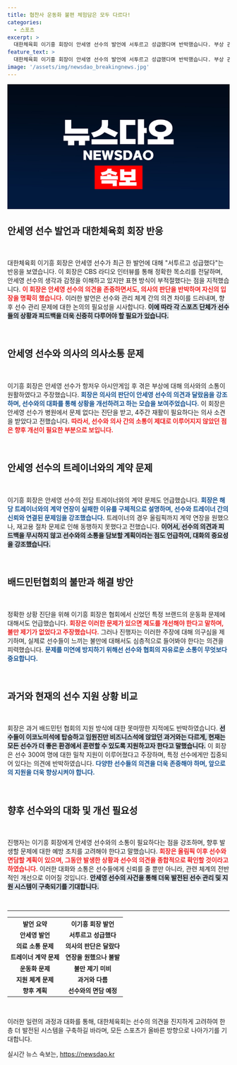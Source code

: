 ```yaml
---
title: 협찬사 운동화 불편 체험담은 모두 다르다!
categories:
  - 스포츠
excerpt: >
  대한체육회 이기흥 회장이 안세영 선수의 발언에 서투르고 성급했다며 반박했습니다. 부상 관리 및 트레이너 동행 문제에 대한 논란이 이어지는 가운데, 이 회장은 선수 밀착 지원 사실을 강조했습니다. 궁금증을 유발하는 이 이야기는 과연 어떻게 마무리될까요?
feature_text: >
  대한체육회 이기흥 회장이 안세영 선수의 발언에 서투르고 성급했다며 반박했습니다. 부상 관리 및 트레이너 동행 문제에 대한 논란이 이어지는 가운데, 이 회장은 선수 밀착 지원 사실을 강조했습니다. 궁금증을 유발하는 이 이야기는 과연 어떻게 마무리될까요?
image: '/assets/img/newsdao_breakingnews.jpg'
---
```


<p><img src="/assets/img/newsdao_breakingnews.jpg" alt="firstkoreanews 속보" /></p>

<h2 data-ke-size="size26">안세영 선수 발언과 대한체육회 회장 반응</h2>

<p data-ke-size="size16">&nbsp;</p>

<p>대한체육회 이기흥 회장은 안세영 선수가 최근 한 발언에 대해 "서투르고 성급했다"는 반응을 보였습니다. 이 회장은 CBS 라디오 인터뷰를 통해 정확한 목소리를 전달하며, 안세영 선수의 생각과 감정을 이해하고 있지만 표현 방식이 부적절했다는 점을 지적했습니다. <b><span style="color: #ee2323;">이 회장은 안세영 선수의 의견을 존중하면서도, 의사의 판단을 반박하며 자신의 입장을 명확히 했습니다.</span></b> 이러한 발언은 선수와 관리 체계 간의 의견 차이를 드러내며, 향후 선수 관리 문제에 대한 논의의 필요성을 시사합니다. <b><span style="background-color: #21538527;">이에 따라 각 스포츠 단체가 선수들의 상황과 피드백을 더욱 신중히 다루어야 할 필요가 있습니다.</span></b></p>

<p data-ke-size="size16">&nbsp;</p>

<h2 data-ke-size="size26">안세영 선수와 의사의 의사소통 문제</h2>

<p data-ke-size="size16">&nbsp;</p>

<p>이기흥 회장은 안세영 선수가 항저우 아시안게임 후 겪은 부상에 대해 의사와의 소통이 원활하였다고 주장했습니다. <b><span style="color: #1a5490;">회장은 의사의 판단이 안세영 선수의 의견과 달랐음을 강조하며, 선수와의 대화를 통해 상황을 개선하려고 하는 모습을 보여주었습니다.</span></b> 이 회장은 안세영 선수가 병원에서 문제 없다는 진단을 받고, 4주간 재활이 필요하다는 의사 소견을 받았다고 전했습니다. <b><span style="color: #ee2323;">따라서, 선수와 의사 간의 소통이 제대로 이루어지지 않았던 점은 향후 개선이 필요한 부분으로 보입니다.</span></b>  </p>

<p data-ke-size="size16">&nbsp;</p>

<h2 data-ke-size="size26">안세영 선수의 트레이너와의 계약 문제</h2>

<p data-ke-size="size16">&nbsp;</p>

<p>이기흥 회장은 안세영 선수의 전담 트레이너와의 계약 문제도 언급했습니다. <b><span style="color: #1a5490;">회장은 해당 트레이너와의 계약 연장이 실패한 이유를 구체적으로 설명하며, 선수와 트레이너 간의 신뢰와 연결된 문제임을 강조했습니다.</span></b> 트레이너의 경우 올림픽까지 계약 연장을 원했으나, 재고용 절차 문제로 인해 동행하지 못했다고 전했습니다. <b><span style="background-color: #21538527;">이어서, 선수의 의견과 피드백을 무시하지 않고 선수와의 소통을 담보할 계획이라는 점도 언급하여, 대화의 중요성을 강조했습니다.</span></b>  </p>

<p data-ke-size="size16">&nbsp;</p>

<h2 data-ke-size="size26">배드민턴협회의 불만과 해결 방안</h2>

<p data-ke-size="size16">&nbsp;</p>

<p>정확한 상황 진단을 위해 이기흥 회장은 협회에서 신었던 특정 브랜드의 운동화 문제에 대해서도 언급했습니다. <b><span style="color: #ee2323;">회장은 이러한 문제가 있으면 제도를 개선해야 한다고 말하며, 불만 제기가 없었다고 주장했습니다.</span></b> 그러나 진행자는 이러한 주장에 대해 의구심을 제기하며, 실제로 선수들이 느끼는 불만에 대해서도 심층적으로 들어봐야 한다는 의견을 피력했습니다. <b><span style="color: #1a5490;">문제를 미연에 방지하기 위해선 선수와 협회의 자유로운 소통이 무엇보다 중요합니다.</span></b>  </p>

<p data-ke-size="size16">&nbsp;</p>

<h2 data-ke-size="size26">과거와 현재의 선수 지원 상황 비교</h2>

<p data-ke-size="size16">&nbsp;</p>

<p>회장은 과거 배드민턴 협회의 지원 방식에 대한 못마땅한 지적에도 반박하였습니다. <b><span style="background-color: #21538527;">선수들이 이코노미석에 탑승하고 임원진만 비즈니스석에 앉았던 과거와는 다르게, 현재는 모든 선수가 더 좋은 환경에서 훈련할 수 있도록 지원하고자 한다고 말했습니다.</span></b> 이 회장은 선수 300여 명에 대한 밀착 지원이 이루어졌다고 주장하며, 특정 선수에게만 집중되어 있다는 의견에 반박하였습니다. <b><span style="color: #1a5490;">다양한 선수들의 의견을 더욱 존중해야 하며, 앞으로의 지원을 더욱 향상시켜야 합니다.</span></b>  </p>

<p data-ke-size="size16">&nbsp;</p>

<h2 data-ke-size="size26">향후 선수와의 대화 및 개선 필요성</h2>

<p data-ke-size="size16">&nbsp;</p>

<p>진행자는 이기흥 회장에게 안세영 선수와의 소통이 필요하다는 점을 강조하며, 향후 발생할 문제에 대한 예방 조치를 고려해야 한다고 말했습니다. <b><span style="color: #ee2323;">회장은 올림픽 이후 선수와 면담할 계획이 있으며, 그동안 발생한 상황과 선수의 의견을 종합적으로 확인할 것이라고 하였습니다.</span></b> 이러한 대화와 소통은 선수들에게 신뢰를 줄 뿐만 아니라, 관련 체계의 전반적인 개선으로 이어질 것입니다. <b><span style="background-color: #21538527;">안세영 선수의 사건을 통해 더욱 발전된 선수 관리 및 지원 시스템이 구축되기를 기대합니다.</span></b>  </p>

<p data-ke-size="size16">&nbsp;</p>

<hr>

<table>
<tr>
<th style="text-align: center; height: 17px;"><b>발언 요약</b></th>
<th style="text-align: center; height: 17px;"><b>이기흥 회장 발언</b></th>
</tr>
<tr>
<td style="text-align: center; height: 17px;"><b>안세영 발언</b></td>
<td style="text-align: center; height: 17px;"><b>서투르고 성급했다</b></td>
</tr>
<tr>
<td style="text-align: center; height: 17px;"><b>의료 소통 문제</b></td>
<td style="text-align: center; height: 17px;"><b>의사의 판단은 달랐다</b></td>
</tr>
<tr>
<td style="text-align: center; height: 17px;"><b>트레이너 계약 문제</b></td>
<td style="text-align: center; height: 17px;"><b>연장을 원했으나 불발</b></td>
</tr>
<tr>
<td style="text-align: center; height: 17px;"><b>운동화 문제</b></td>
<td style="text-align: center; height: 17px;"><b>불만 제기 미비</b></td>
</tr>
<tr>
<td style="text-align: center; height: 17px;"><b>지원 체계 문제</b></td>
<td style="text-align: center; height: 17px;"><b>과거와 다름</b></td>
</tr>
<tr>
<td style="text-align: center; height: 17px;"><b>향후 계획</b></td>
<td style="text-align: center; height: 17px;"><b>선수와의 면담 예정</b></td>
</tr>
</table>

<p data-ke-size="size16">&nbsp;</p>

<p>이러한 일련의 과정과 대화를 통해, 대한체육회는 선수의 의견을 진지하게 고려하여 한층 더 발전된 시스템을 구축하길 바라며, 모든 스포츠가 올바른 방향으로 나아가기를 기대합니다.</p>
실시간 뉴스 속보는, <a href="https://newsdao.kr" rel="dofollow">https://newsdao.kr</a>


